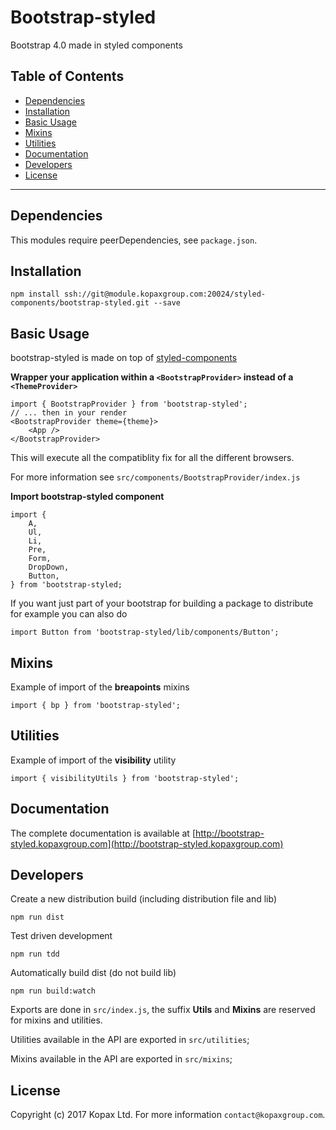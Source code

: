 # Bootstrap-styled

Bootstrap 4.0 made in styled components

## Table of Contents

  - [Dependencies](#dependencies)
  - [Installation](#installation)
  - [Basic Usage](#basic-usage)
  - [Mixins](#mixins)
  - [Utilities](#utilities)
  - [Documentation](#documentation)
  - [Developers](#developers)
  - [License](#license)

---

## Dependencies

This modules require peerDependencies, see `package.json`.

## Installation

    npm install ssh://git@module.kopaxgroup.com:20024/styled-components/bootstrap-styled.git --save

## Basic Usage

bootstrap-styled is made on top of [styled-components](https://github.com/styled-components/styled-components)

__Wrapper your application within a `<BootstrapProvider>` __instead of__ a `<ThemeProvider>`__

    import { BootstrapProvider } from 'bootstrap-styled';
    // ... then in your render
    <BootstrapProvider theme={theme}>
        <App />
    </BootstrapProvider>
    
This will execute all the compatiblity fix for all the different browsers.

For more information see `src/components/BootstrapProvider/index.js`

__Import bootstrap-styled component__
    
    import {
        A,
        Ul,
        Li,
        Pre,
        Form,
        DropDown,
        Button,
    } from 'bootstrap-styled;

If you want just part of your bootstrap for building a package to distribute for example you can also do

    import Button from 'bootstrap-styled/lib/components/Button';
    
## Mixins

Example of import of the __breapoints__ mixins

    import { bp } from 'bootstrap-styled';

## Utilities

Example of import of the __visibility__ utility

    import { visibilityUtils } from 'bootstrap-styled';

## Documentation

The complete documentation is available at [http://bootstrap-styled.kopaxgroup.com](http://bootstrap-styled.kopaxgroup.com)

## Developers

Create a new distribution build (including distribution file and lib)

    npm run dist
    
Test driven development

    npm run tdd
    
Automatically build dist (do not build lib)

    npm run build:watch
    
Exports are done in `src/index.js`, the suffix __Utils__ and __Mixins__ are reserved for mixins and utilities.

Utilities available in the API are exported in `src/utilities`;

Mixins available in the API are exported in `src/mixins`;

## License

Copyright (c) 2017 Kopax Ltd. For more information `contact@kopaxgroup.com`.
